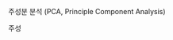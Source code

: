 주성분 분석 (PCA, Principle Component Analysis)

주성
<!--stackedit_data:
eyJoaXN0b3J5IjpbLTE3Nzc4NzU4MTFdfQ==
-->